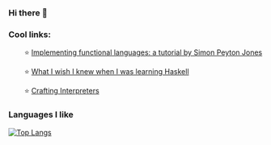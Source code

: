 ### Hi there 👋

### Cool links:
&nbsp;&nbsp;&nbsp;&nbsp;&nbsp;&nbsp;&nbsp;&nbsp;⭐ [Implementing functional languages: a tutorial by Simon Peyton Jones](https://www.microsoft.com/en-us/research/publication/implementing-functional-languages-a-tutorial/)

&nbsp;&nbsp;&nbsp;&nbsp;&nbsp;&nbsp;&nbsp;&nbsp;⭐ [What I wish I knew when I was learning Haskell](https://smunix.github.io/dev.stephendiehl.com/hask/tutorial.pdf)

&nbsp;&nbsp;&nbsp;&nbsp;&nbsp;&nbsp;&nbsp;&nbsp;⭐ [Crafting Interpreters](https://craftinginterpreters.com/)


### Languages I like
[![Top Langs](https://github-readme-stats-sigma-five.vercel.app/api/top-langs/?username=MaciejWas&theme=onedark&layout=compact&hide=jupyter%20notebook,html)](https://github.com/anuraghazra/github-readme-stats)

<!--
**MaciejWas/MaciejWas** is a ✨ _special_ ✨ repository because its `README.md` (this file) appears on your GitHub profile.

Here are some ideas to get you started:

- 🔭 I’m currently working on ...
- 🌱 I’m currently learning ...
- 👯 I’m looking to collaborate on ...
- 🤔 I’m looking for help with ...
- 💬 Ask me about ...
- 📫 How to reach me: ...
- 😄 Pronouns: ...
- ⚡ Fun fact: ...
-->

